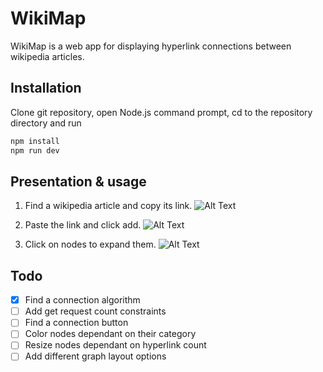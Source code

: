 # WikiMap
WikiMap is a web app for displaying hyperlink connections between wikipedia articles.

## Installation
Clone git repository, open Node.js command prompt, cd to the repository directory and run
```bash
npm install
npm run dev
```
## Presentation & usage

 1. Find a wikipedia article and copy its link.
 ![Alt Text](https://media.giphy.com/media/hsC5NoPFutHUyM3sVE/giphy.gif)

 2. Paste the link and click add.
 ![Alt Text](https://media.giphy.com/media/f5jUU60yfBFZY44je0/giphy.gif)

 3. Click on nodes to expand them.
 ![Alt Text](https://media.giphy.com/media/VFq7cc3AjHJ3Ec2T0G/giphy.gif)

## Todo

 - [x] Find a connection algorithm 
 - [ ] Add get request count constraints
 - [ ] Find a connection button
 - [ ] Color nodes dependant on their category
 - [ ] Resize nodes dependant on hyperlink count
 - [ ] Add different graph layout options